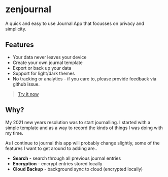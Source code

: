 # zenjournal
A quick and easy to use Journal App that focusses on privacy and simplicity.

## Features

+ Your data never leaves your device
+ Create your own journal template
+ Export or back up your data
+ Support for light/dark themes
+ No tracking or analytics - if you care to, please provide feedback via github issue.

> [Try it now](https://zenjournal.org)

## Why?

My 2021 new years resolution was to start journalling. I started with a simple template and as a way to record the kinds of things I was doing with my time.

As I continue to journal this app will probably change slightly, some of the features I want to get around to adding are..

+ **Search** - search through all previous journal entries
+ **Encryption** - encrypt entries stored locally
+ **Cloud Backup** - background sync to cloud (encrypted locally)
